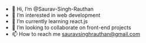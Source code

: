 - 👋 Hi, I’m @Saurav-Singh-Rauthan
- 👀 I’m interested in web development 
- 🌱 I’m currently learning react.js
- 💞️ I’m looking to collaborate on front-end projects
- 📫 How to reach me sauravsinghrauthan@gmail.com 

<!---
Saurav-Singh-Rauthan/Saurav-Singh-Rauthan is a ✨ special ✨ repository because its `README.md` (this file) appears on your GitHub profile.
You can click the Preview link to take a look at your changes.
--->

